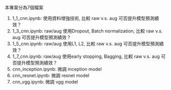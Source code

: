 本專案分為7個檔案
1. 1_1_cnn.ipynb: 使用資料增強技術, 比較 raw v.s. aug 可否提升模型預測績效？
2. 1_3_cnn.ipynb: raw/aug 使用Dropout, Batch normalization, 比較 raw v.s. aug 可否提升模型預測績效？
3. 1_5_cnn.ipynb: raw/aug 使用L1, L2, 比較 raw v.s. aug 可否提升模型預測績效？
4. 1_7_cnn.ipynb: raw/aug 使用early stopping, Bagging, 比較 raw v.s. aug 可否提升模型預測績效？
5. cnn_inception.ipynb: 微調 inception model
6. cnn_resnet.ipynb: 微調 resnet model
7. cnn_vgg.ipynb: 微調 vgg model
   
